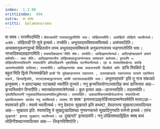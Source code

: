 ```yaml
---
index:  1.3.90
vrittiindex:  494
sutra:  वा क्यषः
vritti:  balamanorama 
---
```


वा क्यषः। परस्मैपदमिति। `शेषात्कर्तरी'त्यस्तदनुवृत्तेरिति भावः। लोहितायतीति। अलोहितो लोहितो भवतीत्यर्थः। अत्रेति। `लोहितादी'ति सूत्रे इत्यर्थः। तच्चेति। अभूततद्भाविषयत्वमित्यर्थः। असंभवादिति। अव्यक्तानुकरणड्डाचो विहितत्वेन तस्य अभूततद्भावविषयत्वे अनुकरणत्वस्य भङ्गापत्तेरिति भावः। नाप्यादिशब्दग्राह्याणामिति। `श्यामादिशब्दाना'मिति शेषः। तस्येति। आदिग्रहणस्येत्यर्थः। आदिगर्हणप्रख्याने प्रमाणं दर्शयति-- तथा चेति। आदिग्रहणमपनीय लोहितशब्दाड्डाजन्तेभ्यश्च क्यष्वचनं कर्तव्यम्। इतराणि = लोहितादिगणपठितानि श्यामादीनि प्रतिपदिकानि भृशादिष्वेव पठनीयानीत्यर्थः। एवं च श्यामादिशब्देभ्यः क्यङि आत्मनेपदमेवेति फलितम्। तस्यापीति। आदिग्रहणस्येव क्यषः ककारस्यापि विवक्षिते सति `डाचि विवक्षिते द्वे बहुल'मिति द्वित्वे नित्यमाम्रेडिते `डाची'ति पूर्वखण्डान्तस्य तकारस्य , उत्तरखण्डादेः पकारस्यच पररूपे एकस्मिन् पकारे, डित्त्वाट्टिलोपे, पटपटाशब्दाड्डाजन्तात् क्यषि तदन्ताल्लडादीति भावः। `अभूततद्भावे' इति तु नात्र संबध्यते इत्युक्तम्। न ह्यपटच्छब्दः पटच्छब्दो भवतीति युज्यते। ननु कृभ्वस्तियोगाऽभावादिह कथं डाजित्यत आह-- कृभ्वस्तियोगं विनापीति। भवत्यर्थसत्तामात्रेणेत्यर्थः। कुत इत्यत आह--डाजन्तादिति। तद्भाष्येति। `भृशादिष्वितराणी'त्युक्तवार्तिकतद्भाष्यविरुद्धमित्यर्थः। तस्मादिति। उक्तवार्तिकभाष्यविरोधात्तेभ्यः श्यामादिभ्यो भृशादित्वलक्षणः क्यङेव नतु क्यषित्यर्थः। ततश्च `वा क्यषः' इत्यस्याऽप्रवृत्तेर्ङित्त्वादात्मनेपदमेवेति मत्वाऽऽह-- श्यामायते इति। श्यामो भवतीत्यर्थः। ननु देवदत्तः सुखायते इति कथम्?, देवदत्तस्य सुखत्वाऽभावादित्यत आह-- सुखादय इति. श्यामादिषु ये सुखदुःखादिशब्दा गुणवनचास्ते सुखादिगुणवति वर्त्तन्ते इत्यर्थः। एवंच `सुखायते' इत्यस् सुखवान् भवतीत्यर्थः। एवं `दुखायते' इत्यादावपि। ननु लोहितशब्दाद्विहितः क्यष् कथं लोहिनीशब्दात्स्यादित्यत आह--- लिङ्गविशिष्टेति।

